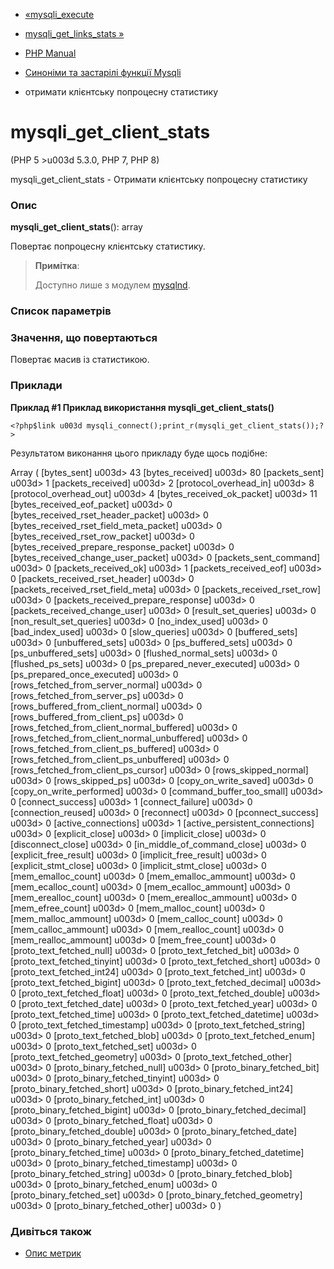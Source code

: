 - [«mysqli_execute](function.mysqli-execute.md)
- [mysqli_get_links_stats »](function.mysqli-get-links-stats.md)

- [PHP Manual](index.md)
- [Синоніми та застарілі функції Mysqli](ref.mysqli.md)
- отримати клієнтську попроцесну статистику

# mysqli_get_client_stats

(PHP 5 \>u003d 5.3.0, PHP 7, PHP 8)

mysqli_get_client_stats - Отримати клієнтську попроцесну статистику

### Опис

**mysqli_get_client_stats**(): array

Повертає попроцесну клієнтську статистику.

> **Примітка**:
>
> Доступно лише з модулем [mysqlnd](book.mysqlnd.md).

### Список параметрів

### Значення, що повертаються

Повертає масив із статистикою.

### Приклади

**Приклад #1 Приклад використання **mysqli_get_client_stats()****

` <?php$link u003d mysqli_connect();print_r(mysqli_get_client_stats());?> `

Результатом виконання цього прикладу буде щось подібне:

Array
(
[bytes_sent] u003d> 43
[bytes_received] u003d> 80
[packets_sent] u003d> 1
[packets_received] u003d> 2
[protocol_overhead_in] u003d> 8
[protocol_overhead_out] u003d> 4
[bytes_received_ok_packet] u003d> 11
[bytes_received_eof_packet] u003d> 0
[bytes_received_rset_header_packet] u003d> 0
[bytes_received_rset_field_meta_packet] u003d> 0
[bytes_received_rset_row_packet] u003d> 0
[bytes_received_prepare_response_packet] u003d> 0
[bytes_received_change_user_packet] u003d> 0
[packets_sent_command] u003d> 0
[packets_received_ok] u003d> 1
[packets_received_eof] u003d> 0
[packets_received_rset_header] u003d> 0
[packets_received_rset_field_meta] u003d> 0
[packets_received_rset_row] u003d> 0
[packets_received_prepare_response] u003d> 0
[packets_received_change_user] u003d> 0
[result_set_queries] u003d> 0
[non_result_set_queries] u003d> 0
[no_index_used] u003d> 0
[bad_index_used] u003d> 0
[slow_queries] u003d> 0
[buffered_sets] u003d> 0
[unbuffered_sets] u003d> 0
[ps_buffered_sets] u003d> 0
[ps_unbuffered_sets] u003d> 0
[flushed_normal_sets] u003d> 0
[flushed_ps_sets] u003d> 0
[ps_prepared_never_executed] u003d> 0
[ps_prepared_once_executed] u003d> 0
[rows_fetched_from_server_normal] u003d> 0
[rows_fetched_from_server_ps] u003d> 0
[rows_buffered_from_client_normal] u003d> 0
[rows_buffered_from_client_ps] u003d> 0
[rows_fetched_from_client_normal_buffered] u003d> 0
[rows_fetched_from_client_normal_unbuffered] u003d> 0
[rows_fetched_from_client_ps_buffered] u003d> 0
[rows_fetched_from_client_ps_unbuffered] u003d> 0
[rows_fetched_from_client_ps_cursor] u003d> 0
[rows_skipped_normal] u003d> 0
[rows_skipped_ps] u003d> 0
[copy_on_write_saved] u003d> 0
[copy_on_write_performed] u003d> 0
[command_buffer_too_small] u003d> 0
[connect_success] u003d> 1
[connect_failure] u003d> 0
[connection_reused] u003d> 0
[reconnect] u003d> 0
[pconnect_success] u003d> 0
[active_connections] u003d> 1
[active_persistent_connections] u003d> 0
[explicit_close] u003d> 0
[implicit_close] u003d> 0
[disconnect_close] u003d> 0
[in_middle_of_command_close] u003d> 0
[explicit_free_result] u003d> 0
[implicit_free_result] u003d> 0
[explicit_stmt_close] u003d> 0
[implicit_stmt_close] u003d> 0
[mem_emalloc_count] u003d> 0
[mem_emalloc_ammount] u003d> 0
[mem_ecalloc_count] u003d> 0
[mem_ecalloc_ammount] u003d> 0
[mem_erealloc_count] u003d> 0
[mem_erealloc_ammount] u003d> 0
[mem_efree_count] u003d> 0
[mem_malloc_count] u003d> 0
[mem_malloc_ammount] u003d> 0
[mem_calloc_count] u003d> 0
[mem_calloc_ammount] u003d> 0
[mem_realloc_count] u003d> 0
[mem_realloc_ammount] u003d> 0
[mem_free_count] u003d> 0
[proto_text_fetched_null] u003d> 0
[proto_text_fetched_bit] u003d> 0
[proto_text_fetched_tinyint] u003d> 0
[proto_text_fetched_short] u003d> 0
[proto_text_fetched_int24] u003d> 0
[proto_text_fetched_int] u003d> 0
[proto_text_fetched_bigint] u003d> 0
[proto_text_fetched_decimal] u003d> 0
[proto_text_fetched_float] u003d> 0
[proto_text_fetched_double] u003d> 0
[proto_text_fetched_date] u003d> 0
[proto_text_fetched_year] u003d> 0
[proto_text_fetched_time] u003d> 0
[proto_text_fetched_datetime] u003d> 0
[proto_text_fetched_timestamp] u003d> 0
[proto_text_fetched_string] u003d> 0
[proto_text_fetched_blob] u003d> 0
[proto_text_fetched_enum] u003d> 0
[proto_text_fetched_set] u003d> 0
[proto_text_fetched_geometry] u003d> 0
[proto_text_fetched_other] u003d> 0
[proto_binary_fetched_null] u003d> 0
[proto_binary_fetched_bit] u003d> 0
[proto_binary_fetched_tinyint] u003d> 0
[proto_binary_fetched_short] u003d> 0
[proto_binary_fetched_int24] u003d> 0
[proto_binary_fetched_int] u003d> 0
[proto_binary_fetched_bigint] u003d> 0
[proto_binary_fetched_decimal] u003d> 0
[proto_binary_fetched_float] u003d> 0
[proto_binary_fetched_double] u003d> 0
[proto_binary_fetched_date] u003d> 0
[proto_binary_fetched_year] u003d> 0
[proto_binary_fetched_time] u003d> 0
[proto_binary_fetched_datetime] u003d> 0
[proto_binary_fetched_timestamp] u003d> 0
[proto_binary_fetched_string] u003d> 0
[proto_binary_fetched_blob] u003d> 0
[proto_binary_fetched_enum] u003d> 0
[proto_binary_fetched_set] u003d> 0
[proto_binary_fetched_geometry] u003d> 0
[proto_binary_fetched_other] u003d> 0
)

### Дивіться також

- [Опис метрик](mysqlnd.stats.md)
